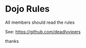 Dojo Rules
==========

All members should read the rules

See: https://github.com/deadlyvipers

thanks